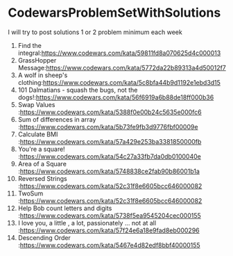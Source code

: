 # CodewarsProblemSetWithSolutions
I will try to post solutions 1 or 2 problem minimum each week
1. Find the integral:https://www.codewars.com/kata/59811fd8a070625d4c000013
2. GrassHopper Message:https://www.codewars.com/kata/5772da22b89313a4d50012f7
3. A wolf in sheep's clothing:https://www.codewars.com/kata/5c8bfa44b9d1192e1ebd3d15
4. 101 Dalmatians - squash the bugs, not the dogs!:https://www.codewars.com/kata/56f6919a6b88de18ff000b36
5. Swap Values :https://www.codewars.com/kata/5388f0e00b24c5635e000fc6
6. Sum of differences in array :https://www.codewars.com/kata/5b73fe9fb3d9776fbf00009e
7. Calculate BMI :https://www.codewars.com/kata/57a429e253ba3381850000fb
8. You're a square! :https://www.codewars.com/kata/54c27a33fb7da0db0100040e
9. Area of a Square :https://www.codewars.com/kata/5748838ce2fab90b86001b1a
10. Reversed Strings :https://www.codewars.com/kata/52c31f8e6605bcc646000082
11. TwoSum :https://www.codewars.com/kata/52c31f8e6605bcc646000082
12. Help Bob count letters and digits :https://www.codewars.com/kata/5738f5ea9545204cec000155
13. I love you, a little , a lot, passionately ... not at all :https://www.codewars.com/kata/57f24e6a18e9fad8eb000296
14. Descending Order :https://www.codewars.com/kata/5467e4d82edf8bbf40000155
